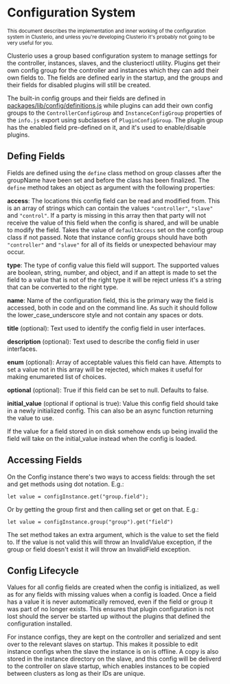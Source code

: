 # Configuration System

<sub>This document describes the implementation and inner working of the configuration system in Clusterio, and unless you're developing Clusterio it's probably not going to be very useful for you.</sub>

Clusterio uses a group based configuration system to manage settings for the controller, instances, slaves, and the clusterioctl utility.
Plugins get their own config group for the controller and instances which they can add their own fields to.
The fields are defined early in the startup, and the groups and their fields for disabled plugins will still be created.

The built-in config groups and their fields are defined in [packages/lib/config/definitions.js](/packages/lib/config/definitions.js) while plugins can add their own config groups to the `ControllerConfigGroup` and `InstanceConfigGroup` properties of the `info.js` export using subclasses of `PluginConfigGroup`.
The plugin group has the enabled field pre-defined on it, and it's used to enable/disable plugins.


## Defing Fields

Fields are defined using the `define` class method on group classes after the groupName have been set and before the class has been finalized.
The `define` method takes an object as argument with the following properties:

**access**:
    The locations this config field can be read and modified from.
    This is an array of strings which can contain the values `"controller"`, `"slave"` and `"control"`.
    If a party is missing in this array then that party will not receive the value of this field when the config is shared, and will be unable to modify the field.
    Takes the value of `defaultAccess` set on the config group class if not passed.
    Note that instance config groups should have both `"controller"` and `"slave"` for all of its fields or unexpected behaviour may occur.

**type**:
    The type of config value this field will support.
    The supported values are boolean, string, number, and object, and if an attept is made to set the field to a value that is not of the right type it will be reject unless it's a string that can be converted to the right type.

**name**:
    Name of the configuration field, this is the primary way the field is accessed, both in code and on the command line.
    As such it should follow the lower\_case\_underscore style and not contain any spaces or dots.

**title** (optional):
    Text used to identify the config field in user interfaces.

**description** (optional):
    Text used to describe the config field in user interfaces.

**enum** (optional):
    Array of acceptable values this field can have.
    Attempts to set a value not in this array will be rejected, which makes it useful for making enumareted list of choices.

**optional** (optional):
    True if this field can be set to null.
    Defaults to false.

**initial_value** (optional if optional is true):
    Value this config field should take in a newly initialized config.
    This can also be an async function returning the value to use.

If the value for a field stored in on disk somehow ends up being invalid the field will take on the initial\_value instead when the config is loaded.


## Accessing Fields

On the Config instance there's two ways to access fields: through the set and get methods using dot notation.
E.g.:

    let value = configInstance.get("group.field");

Or by getting the group first and then calling set or get on that.
E.g.:

    let value = configInstance.group("group").get("field")

The set method takes an extra argument, which is the value to set the field to.
If the value is not valid this will throw an InvalidValue exception, if the group or field doesn't exist it will throw an InvalidField exception.


## Config Lifecycle

Values for all config fields are created when the config is initialized, as well as for any fields with missing values when a config is loaded.
Once a field has a value it is never automatically removed, even if the field or group it was part of no longer exists.
This ensures that plugin configuration is not lost should the server be started up without the plugins that defined the configuration installed.

For instance configs, they are kept on the controller and serialized and sent over to the relevant slaves on startup.
This makes it possible to edit instance configs when the slave the instance is on is offline.
A copy is also stored in the instance directory on the slave, and this config will be deliverd to the controller on slave startup, which enables instances to be copied between clusters as long as their IDs are unique.
